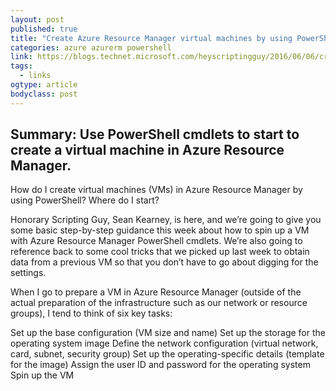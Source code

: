 ```yaml
---
layout: post 
published: true 
title: "Create Azure Resource Manager virtual machines by using PowerShell – Part 1 | Hey, Scripting Guy! Blog" date: 2016-06-21T07:14:27.154Z 
categories: azure azurerm powershell
link: https://blogs.technet.microsoft.com/heyscriptingguy/2016/06/06/create-azure-resource-manager-virtual-machines-by-using-powershell-part-1/ 
tags:
  - links
ogtype: article 
bodyclass: post 
---
```


## Summary: Use PowerShell cmdlets to start to create a virtual machine in Azure Resource Manager.

 How do I create virtual machines (VMs) in Azure Resource Manager by using PowerShell? Where do I start?

 Honorary Scripting Guy, Sean Kearney, is here, and we’re going to give you some basic step-by-step guidance this week about how to spin up a VM with Azure Resource Manager PowerShell cmdlets. We’re also going to reference back to some cool tricks that we picked up last week to obtain data from a previous VM so that you don’t have to go about digging for the settings.

When I go to prepare a VM in Azure Resource Manager (outside of the actual preparation of the infrastructure such as our network or resource groups), I tend to think of six key tasks:

Set up the base configuration (VM size and name)
Set up the storage for the operating system image
Define the network configuration (virtual network, card, subnet, security group)
Set up the operating-specific details (template for the image)
Assign the user ID and password for the operating system
Spin up the VM